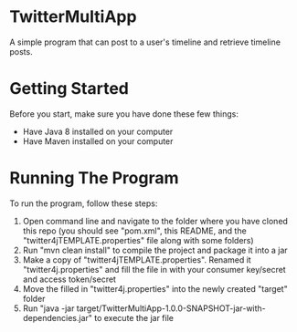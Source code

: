 # TwitterMultiApp
A simple program that can post to a user's timeline and retrieve timeline posts.

# Getting Started
Before you start, make sure you have done these few things:
* Have Java 8 installed on your computer
* Have Maven installed on your computer


# Running The Program
To run the program, follow these steps:
1. Open command line and navigate to the folder where you have cloned this repo (you should see "pom.xml", this README, and the "twitter4jTEMPLATE.properties" file along with some folders)
2. Run "mvn clean install" to compile the project and package it into a jar
3. Make a copy of "twitter4jTEMPLATE.properties". Renamed it "twitter4j.properties" and fill the file in with your consumer key/secret and access token/secret
4. Move the filled in "twitter4j.properties" into the newly created "target" folder
5. Run "java -jar target/TwitterMultiApp-1.0.0-SNAPSHOT-jar-with-dependencies.jar" to execute the jar file
